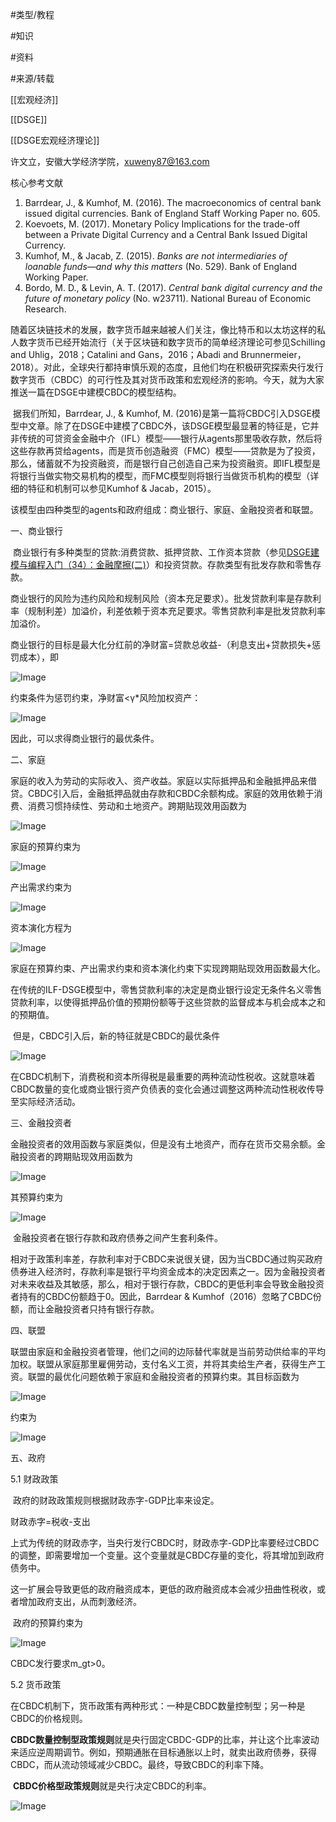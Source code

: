 #类型/教程

#知识 

#资料 

#来源/转载



[[宏观经济]]

[[DSGE]]

[[DSGE宏观经济理论]]





许文立，安徽大学经济学院，xuweny87@163.com



核心参考文献

1. Barrdear, J., & Kumhof, M. (2016). The macroeconomics of central bank issued digital currencies. Bank of England Staff Working Paper no. 605.
1. Koevoets, M. (2017). Monetary Policy Implications for the trade-off between a Private Digital Currency and a Central Bank Issued Digital Currency.
1. Kumhof, M., & Jacab, Z. (2015). *Banks are not intermediaries of loanable funds—and why this matters* (No. 529). Bank of England Working Paper.
1. Bordo, M. D., & Levin, A. T. (2017). *Central bank digital currency and the future of monetary policy* (No. w23711). National Bureau of Economic Research.



​    随着区块链技术的发展，数字货币越来越被人们关注，像比特币和以太坊这样的私人数字货币已经开始流行（关于区块链和数字货币的简单经济理论可参见Schilling and Uhlig，2018；Catalini and Gans，2016；Abadi and Brunnermeier，2018）。对此，全球央行都持审慎乐观的态度，且他们均在积极研究探索央行发行数字货币（CBDC）的可行性及其对货币政策和宏观经济的影响。今天，就为大家推送一篇在DSGE中建模CBDC的模型结构。

​    据我们所知，Barrdear, J., & Kumhof, M. (2016)是第一篇将CBDC引入DSGE模型中文章。除了在DSGE中建模了CBDC外，该DSGE模型最显著的特征是，它并非传统的可贷资金金融中介（IFL）模型——银行从agents那里吸收存款，然后将这些存款再贷给agents，而是货币创造融资（FMC）模型——贷款是为了投资，那么，储蓄就不为投资融资，而是银行自己创造自己来为投资融资。即IFL模型是将银行当做实物交易机构的模型，而FMC模型则将银行当做货币机构的模型（详细的特征和机制可以参见Kumhof & Jacab，2015）。

​    该模型由四种类型的agents和政府组成：商业银行、家庭、金融投资者和联盟。



一、商业银行

​    商业银行有多种类型的贷款:消费贷款、抵押贷款、工作资本贷款（参见[DSGE建模与编程入门（34）：金融摩擦(二)](http://mp.weixin.qq.com/s?__biz=MzAwODY5MDA3NA==&mid=2455727964&idx=1&sn=8aeea7d4b909493d28c53f4486532cdf&chksm=8cc0cfa9bbb746bfbfa6c7368a5832fcec9cd9bef762156248012037f51aaeae308e744d9f19&scene=21#wechat_redirect)）和投资贷款。存款类型有批发存款和零售存款。

​     商业银行的风险为违约风险和规制风险（资本充足要求）。批发贷款利率是存款利率（规制利差）加溢价，利差依赖于资本充足要求。零售贷款利率是批发贷款利率加溢价。

​    商业银行的目标是最大化分红前的净财富=贷款总收益-（利息支出+贷款损失+惩罚成本），即

![Image](640-20210302124226065)

约束条件为惩罚约束，净财富<γ*风险加权资产：

![Image](640-20210302124226188.png)

因此，可以求得商业银行的最优条件。



二、家庭

​    家庭的收入为劳动的实际收入、资产收益。家庭以实际抵押品和金融抵押品来借贷。CBDC引入后，金融抵押品就由存款和CBDC余额构成。家庭的效用依赖于消费、消费习惯持续性、劳动和土地资产。跨期贴现效用函数为

![Image](https://mmbiz.qpic.cn/mmbiz_png/QA2ILNosZr5H6GkGZrYk9kwiaK9MCUC8l7qocOEBSPnEIf2mncLzciaX81bySjFVeB01wDxLfVs4mM1gYibpIZfsA/640?wx_fmt=png&tp=webp&wxfrom=5&wx_lazy=1&wx_co=1)

家庭的预算约束为

![Image](640-20210302124226236.jpeg)



产出需求约束为

![Image](640-20210302124226129.png)

资本演化方程为

![Image](https://mmbiz.qpic.cn/mmbiz_png/QA2ILNosZr5H6GkGZrYk9kwiaK9MCUC8lRBKD1WgEIURgt5k90mLic5voeUvZvQUYrrEDWqP5bljiasMTKG7HfOXw/640?wx_fmt=png&tp=webp&wxfrom=5&wx_lazy=1&wx_co=1)

家庭在预算约束、产出需求约束和资本演化约束下实现跨期贴现效用函数最大化。

​    在传统的ILF-DSGE模型中，零售贷款利率的决定是商业银行设定无条件名义零售贷款利率，以使得抵押品价值的预期份额等于这些贷款的监督成本与机会成本之和的预期值。

​    但是，CBDC引入后，新的特征就是CBDC的最优条件

![Image](640-20210302124226101.png)

​    在CBDC机制下，消费税和资本所得税是最重要的两种流动性税收。这就意味着CBDC数量的变化或商业银行资产负债表的变化会通过调整这两种流动性税收传导至实际经济活动。



三、金融投资者

​    金融投资者的效用函数与家庭类似，但是没有土地资产，而存在货币交易余额。金融投资者的跨期贴现效用函数为

![Image](640-20210302124226139.png)

其预算约束为

![Image](640-20210302124226168.png)

​    金融投资者在银行存款和政府债券之间产生套利条件。

​    相对于政策利率差，存款利率对于CBDC来说很关键，因为当CBDC通过购买政府债券进入经济时，存款利率是银行平均资金成本的决定因素之一。因为金融投资者对未来收益及其敏感，那么，相对于银行存款，CBDC的更低利率会导致金融投资者持有的CBDC份额趋于0。因此，Barrdear & Kumhof（2016）忽略了CBDC份额，而让金融投资者只持有银行存款。



四、联盟

​    联盟由家庭和金融投资者管理，他们之间的边际替代率就是当前劳动供给率的平均加权。联盟从家庭那里雇佣劳动，支付名义工资，并将其卖给生产者，获得生产工资。联盟的最优化问题依赖于家庭和金融投资者的预算约束。其目标函数为

![Image](640-20210302124226188)

约束为

![Image](640-20210302124226204.png)



五、政府

5.1 财政政策

​    政府的财政政策规则根据财政赤字-GDP比率来设定。

财政赤字=税收-支出

上式为传统的财政赤字，当央行发行CBDC时，财政赤字-GDP比率要经过CBDC的调整，即需要增加一个变量。这个变量就是CBDC存量的变化，将其增加到政府债务中。

   这一扩展会导致更低的政府融资成本，更低的政府融资成本会减少扭曲性税收，或者增加政府支出，从而刺激经济。

​    政府的预算约束为

![Image](640-20210302124226211-4660146.png)

CBDC发行要求m_gt>0。



5.2 货币政策

​    在CBDC机制下，货币政策有两种形式：一种是CBDC数量控制型；另一种是CBDC的价格规则。

​    **CBDC数量控制型政策规则**就是央行固定CBDC-GDP的比率，并让这个比率波动来适应逆周期调节。例如，预期通胀在目标通胀以上时，就卖出政府债券，获得CBDC，而从流动领域减少CBDC。最终，导致CBDC的利率下降。

​    **CBDC价格型政策规则**就是央行决定CBDC的利率。

![Image](640-20210302124226211.png)